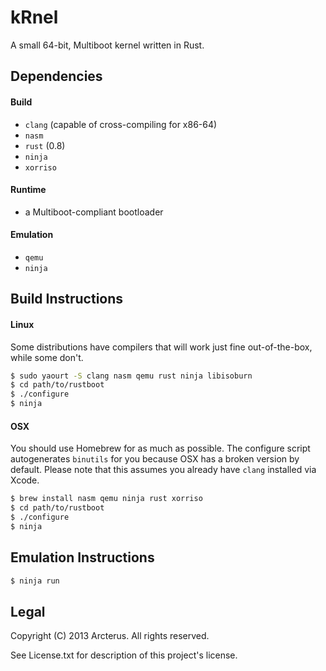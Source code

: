 # kRnel #

A small 64-bit, Multiboot kernel written in Rust.

## Dependencies ##
#### Build ####
* `clang` (capable of cross-compiling for x86-64)
* `nasm`
* `rust` (0.8)
* `ninja`
* `xorriso`

#### Runtime ####
* a Multiboot-compliant bootloader

#### Emulation ####
* `qemu`
* `ninja`

## Build Instructions ##

#### Linux ####
Some distributions have compilers that will work just fine out-of-the-box, while some don't.

```bash
$ sudo yaourt -S clang nasm qemu rust ninja libisoburn
$ cd path/to/rustboot
$ ./configure
$ ninja
```

#### OSX ####
You should use Homebrew for as much as possible.  The configure script
autogenerates `binutils` for you because OSX has a broken version by default.
Please note that this assumes you already have `clang` installed via Xcode.

```bash
$ brew install nasm qemu ninja rust xorriso
$ cd path/to/rustboot
$ ./configure
$ ninja
```

## Emulation Instructions ##
```bash
$ ninja run
```

## Legal ##
Copyright (C) 2013 Arcterus.
All rights reserved.

See License.txt for description of this project's license.
